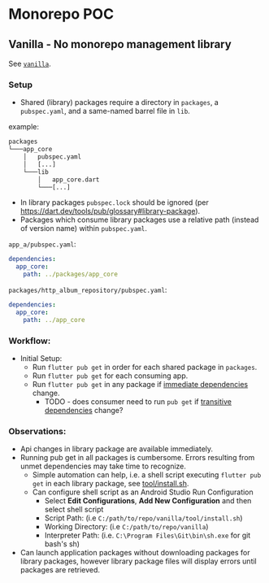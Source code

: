 # Monorepo POC

## Vanilla - No monorepo management library

See [`vanilla`](./vanilla).

### Setup 

- Shared (library) packages require a directory in `packages`, a `pubspec.yaml`, and a same-named barrel file in `lib`.

example:

```txt
packages
└───app_core
    │   pubspec.yaml
    │   [...]
    └───lib
        │   app_core.dart
        └───[...]
```
    
- In library packages `pubspec.lock` should be ignored (per https://dart.dev/tools/pub/glossary#library-package).
- Packages which consume library packages use a relative path (instead of version name) within `pubspec.yaml`.

`app_a/pubspec.yaml`:
```yaml
dependencies:
  app_core:
    path: ../packages/app_core
```

`packages/http_album_repository/pubspec.yaml`:
```yaml
dependencies:
  app_core:
    path: ../app_core
```

### Workflow:

- Initial Setup:
    - Run `flutter pub get` in order for each shared package in `packages`.
    - Run `flutter pub get` for each consuming app.
    - Run `flutter pub get` in any package if [immediate dependencies](https://dart.dev/tools/pub/glossary#immediate-dependency) change. 
        - TODO - does consumer need to run `pub get` if [transitive dependencies](https://dart.dev/tools/pub/glossary#transitive-dependency) change?
    
### Observations:

- Api changes in library package are available immediately.
- Running pub get in all packages is cumbersome. Errors resulting from unmet dependencies may take time to recognize.
    - Simple automation can help, i.e. a shell script executing `flutter pub get` in each library package, see [tool/install.sh](./vanilla/tool/install.sh).
    - Can configure shell script as an Android Studio Run Configuration
        - Select **Edit Configurations**, **Add New Configuration** and then select shell script
        - Script Path: <browse and find shell script> (i.e `C:/path/to/repo/vanilla/tool/install.sh`)
        - Working Directory: <browse and find project root> (i.e `C:/path/to/repo/vanilla`)
        - Interpreter Path: <path to sh> (i.e. `C:\Program Files\Git\bin\sh.exe` for git bash's sh)
- Can launch application packages without downloading packages for library packages, however library package files will display errors until packages are retrieved.